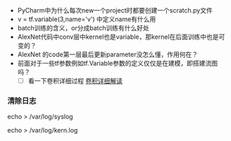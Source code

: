 - PyCharm中为什么每次new一个project时都要创建一个scratch.py文件
- v = tf.variable(3,name='v') 中定义name有什么用
- batch训练的含义，or分成batch训练有什么好处
- AlexNet代码中conv层中kernel也是variable，那kernel在后面训练中也是可变的？
- AlexNet 的code第一层最后更新parameter没怎么懂，作用何在？
- 前面对于一些tf参数例如tf.Variable参数的定义仅仅是在建模，即搭建流图吗？
  - [ ] 看一下卷积详细过程 [卷积详细解读](https://www.cnblogs.com/qggg/p/6832342.html)

### 清除日志

echo > /var/log/syslog

echo > /var/log/kern.log